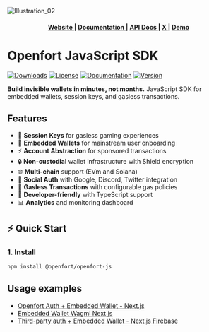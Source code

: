 ![Illustration_02](https://github.com/user-attachments/assets/7733bc34-9fa7-4e43-bde0-bbbf5518738c)


<div align="center">
  <h4>
    <a href="https://www.openfort.io/">
      Website
    </a>
    <span> | </span>
    <a href="https://www.openfort.io/docs/products/embedded-wallet/javascript">
      Documentation
    </a>
    <span> | </span>
    <a href="https://www.openfort.io/docs/reference/api/authentication">
      API Docs
    </a>
    <span> | </span>
    <a href="https://x.com/openfort_hq">
      X
    </a>
        <span> | </span>
    <a href="https://create-next-app.openfort.io/">
      Demo
    </a>
  </h4>
</div>

[banner-image]: https://blog-cms.openfort.io/uploads/openfortjs_f52fdc3f2d.png

# Openfort JavaScript SDK

[![Downloads](https://img.shields.io/npm/dm/@openfort/openfort-kit.svg)](https://www.npmjs.com/package/@openfort/openfort-js)
[![License](https://img.shields.io/badge/license-MIT-green.svg)](LICENSE)
[![Documentation](https://img.shields.io/badge/docs-openfort.io-blue)](https://www.openfort.io/docs/products/embedded-wallet/javascript)
[![Version](https://img.shields.io/npm/v/@openfort/openfort-js.svg)](https://www.npmjs.org/package/@openfort/openfort-js)

**Build invisible wallets in minutes, not months.** JavaScript SDK for embedded wallets, session keys, and gasless transactions.

## Features
- 🔐 **Session Keys** for gasless gaming experiences  
- 💼 **Embedded Wallets** for mainstream user onboarding
- ⚡ **Account Abstraction** for sponsored transactions
- 🔒 **Non-custodial** wallet infrastructure with Shield encryption
- 🌐 **Multi-chain** support (EVm and Solana)
- 📱 **Social Auth** with Google, Discord, Twitter integration
- 💸 **Gasless Transactions** with configurable gas policies
- 🔧 **Developer-friendly** with TypeScript support
- 📊 **Analytics** and monitoring dashboard

## ⚡ Quick Start

### 1. Install
```bash
npm install @openfort/openfort-js
```

## Usage examples
- [Openfort Auth + Embedded Wallet - Next.js](https://github.com/openfort-xyz/openfort-js/tree/main/examples/apps/auth-sample)
- [Embedded Wallet Wagmi Next.js](https://github.com/openfort-xyz/openfort-js/tree/main/examples/apps/wallet-libraries/next-wagmi)
- [Third-party auth + Embedded Wallet - Next.js Firebase](https://github.com/openfort-xyz/embedded-wallet-firebase-auth-sample-nextjs)

<!--
# vim: set tw=79:
-->
